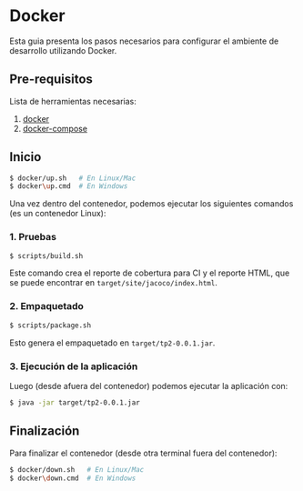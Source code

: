 # Docker

Esta guia presenta los pasos necesarios para configurar el ambiente de desarrollo utilizando Docker.

## Pre-requisitos

Lista de herramientas necesarias:

1. [docker](https://docs.docker.com/get-docker/)
1. [docker-compose](https://docs.docker.com/compose/install/)

## Inicio

```bash
$ docker/up.sh   # En Linux/Mac
$ docker\up.cmd  # En Windows
```

Una vez dentro del contenedor, podemos ejecutar los siguientes comandos (es un contenedor Linux):

### 1. Pruebas

```bash
$ scripts/build.sh
```

Este comando crea el reporte de cobertura para CI y el reporte HTML, que se puede encontrar en `target/site/jacoco/index.html`.

### 2. Empaquetado

```bash
$ scripts/package.sh
```

Esto genera el empaquetado en `target/tp2-0.0.1.jar`.

### 3. Ejecución de la aplicación

Luego (desde afuera del contenedor) podemos ejecutar la aplicación con:

```bash
$ java -jar target/tp2-0.0.1.jar
```

## Finalización

Para finalizar el contenedor (desde otra terminal fuera del contenedor):

```bash
$ docker/down.sh   # En Linux/Mac
$ docker\down.cmd  # En Windows
```
